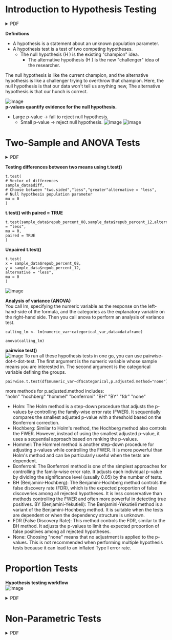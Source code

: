 # Introduction to Hypothesis Testing 
<details><summary>PDF</summary>
  
[chapter1.pdf](https://github.com/theadewole/My_R_Note/files/15186301/chapter1.pdf)

</details>

**Definitions** <br>
- A hypothesis is a statement about an unknown population parameter.
- A hypothesis test is a test of two competing hypotheses. 
  - The null hypothesis (H ) is the existing "champion" idea.
      - The alternative hypothesis (H ) is the new "challenger" idea of the researcher. <br>
      
The null hypothesis is like the current champion, and the alternative hypothesis is like a challenger trying to overthrow that champion. Here, the null hypothesis is that our data won't tell us anything new, The alternative hypothesis is that our hunch is correct.

![image](https://github.com/theadewole/My_R_Note/assets/108795960/4cd054b9-9a98-41bf-b54e-8fc8e1be5522) <br>
**p-values quantify evidence for the null hypothesis.** <br>
- Large p-value → fail to reject null hypothesis.
  - Small p-value → reject null hypothesis.
![image](https://github.com/theadewole/My_R_Note/assets/108795960/43d71e7b-e2f7-46c9-a3ac-2fb04a73de69)
![image](https://github.com/theadewole/My_R_Note/assets/108795960/aa703a6c-2f9d-4820-b222-15b629f6ea56)

# Two-Sample and ANOVA Tests
<details><summary>PDF</summary>
  
[chapter2.pdf](https://github.com/theadewole/My_R_Note/files/15186317/chapter2.pdf)

</details>

**Testing differences between two means using t.test()** <br>
```
t.test(
# Vector of differences
sample_data$diff,
# Choose between "two.sided","less","greater"alternative = "less",
# Null hypothesis population parameter
mu = 0
)
```
**t.test() with paired = TRUE**
```
t.test(sample_data$repub_percent_08,sample_data$repub_percent_12,alternative = "less",
mu = 0,
paired = TRUE
)
```
**Unpaired t.test()**
```
t.test(
x = sample_data$repub_percent_08,
y = sample_data$repub_percent_12,
alternative = "less",
mu = 0
)
```
![image](https://github.com/theadewole/My_R_Note/assets/108795960/e15ace4d-ad56-42bf-a386-e1c2ab4013ca)

**Analysis of variance (ANOVA)** <br>
You call lm, specifying the numeric variable as the response on the left-hand-side of the formula, and the categories as the explanatory variable on the right-hand side. Then you call anova to perform an analysis of variance test. 
```
calling_lm <- lm(numeric_var~categorical_var,data=dataframe)

anova(calling_lm)
```
**pairwise test()** <br>
![image](https://github.com/theadewole/My_R_Note/assets/108795960/25ebe7c7-d4eb-4018-8db2-1de25e1d8d34)
To run all these hypothesis tests in one go, you can use pairwise-dot-t-dot-test. The first argument is the numeric variable whose sample means you are interested in. The second argument is the categorical variable defining the groups. 
```
pairwise.t.test(df$numeric_var~df$categorical,p.adjusted.method="none")
```
more methods for p.adjusted.method includes: <br>
"holm" "hochberg" "hommel" "bonferroni" "BH" "BY" "fdr" "none" <br>
- Holm: The Holm method is a step-down procedure that adjusts the p-values by controlling the family-wise error rate (FWER). It sequentially compares the smallest adjusted p-value with a threshold based on the Bonferroni correction.
- Hochberg: Similar to Holm's method, the Hochberg method also controls the FWER. However, instead of using the smallest adjusted p-value, it uses a sequential approach based on ranking the p-values.
- Hommel: The Hommel method is another step-down procedure for adjusting p-values while controlling the FWER. It is more powerful than Holm's method and can be particularly useful when the tests are dependent.
- Bonferroni: The Bonferroni method is one of the simplest approaches for controlling the family-wise error rate. It adjusts each individual p-value by dividing the significance level (usually 0.05) by the number of tests.
- BH (Benjamini-Hochberg): The Benjamini-Hochberg method controls the false discovery rate (FDR), which is the expected proportion of false discoveries among all rejected hypotheses. It is less conservative than methods controlling the FWER and often more powerful in detecting true positives.
BY (Benjamini-Yekutieli): The Benjamini-Yekutieli method is a variant of the Benjamini-Hochberg method. It is suitable when the tests are dependent or when the dependency structure is unknown.
- FDR (False Discovery Rate): This method controls the FDR, similar to the BH method. It adjusts the p-values to limit the expected proportion of false positives among all rejected hypotheses.
- None: Choosing "none" means that no adjustment is applied to the p-values. This is not recommended when performing multiple hypothesis tests because it can lead to an inflated Type I error rate.

# Proportion Tests
**Hypothesis testing workflow** <br>
![image](https://github.com/theadewole/My_R_Note/assets/108795960/b0c811ee-5739-4d4d-bdc4-466d0d718a8f)

<details><summary>PDF</summary>
  
[chapter3.pdf](https://github.com/theadewole/My_R_Note/files/15186318/chapter3.pdf)

</details>

# Non-Parametric Tests
<details><summary>PDF</summary>
  
[chapter4.pdf](https://github.com/theadewole/My_R_Note/files/15186319/chapter4.pdf)

</details>
